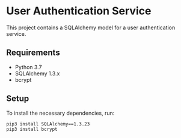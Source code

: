 # User Authentication Service

This project contains a SQLAlchemy model for a user authentication service.

## Requirements

- Python 3.7
- SQLAlchemy 1.3.x
- bcrypt

## Setup

To install the necessary dependencies, run:

```sh
pip3 install SQLAlchemy==1.3.23
pip3 install bcrypt